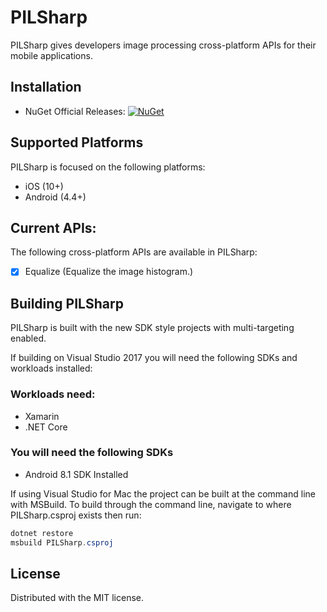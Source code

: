 # PILSharp

PILSharp gives developers image processing cross-platform APIs for their mobile applications. 

## Installation
* NuGet Official Releases: [![NuGet](https://img.shields.io/nuget/v/PILSharp.svg?label=NuGet)](https://www.nuget.org/packages/PILSharp)

## Supported Platforms
PILSharp is focused on the following platforms:
- iOS (10+)
- Android (4.4+)

## Current APIs:
The following cross-platform APIs are available in PILSharp:
- [x] Equalize (Equalize the image histogram.)

## Building PILSharp
PILSharp is built with the new SDK style projects with multi-targeting enabled. 

If building on Visual Studio 2017 you will need the following SDKs and workloads installed:

### Workloads need:
- Xamarin
- .NET Core

### You will need the following SDKs
- Android 8.1 SDK Installed

If using Visual Studio for Mac the project can be built at the command line with MSBuild. To build through the command line, navigate to where PILSharp.csproj exists then run:

```csharp
dotnet restore
msbuild PILSharp.csproj
```
## License
Distributed with the MIT license.
